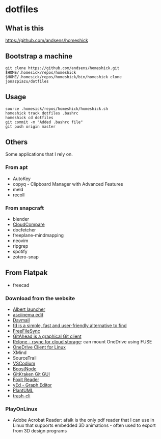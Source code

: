 # dotfiles

## What is this

https://github.com/andsens/homeshick

## Bootstrap a machine

```
git clone https://github.com/andsens/homeshick.git $HOME/.homesick/repos/homeshick
$HOME/.homesick/repos/homeshick/bin/homeshick clone jonazpiazu/dotfiles
```

## Usage

```
source .homesick/repos/homeshick/homeshick.sh
homeshick track dotfiles .bashrc
homeshick cd dotfiles
git commit -m "Added .bashrc file"
git push origin master
```

## Others

Some applications that I rely on.

### From apt

- AutoKey
- copyq - Clipboard Manager with Advanced Features
- meld
- recoll

### From snapcraft

- blender
- [CloudCompare](https://www.danielgm.net/cc/)
- docfetcher
- freeplane-mindmapping
- neovim
- ripgrep
- spotify
- zotero-snap

## From Flatpak

- freecad

### Download from the website

- [Albert launcher](https://albertlauncher.github.io/docs/installing/)
- [asciinema edit](https://github.com/cirocosta/asciinema-edit)
- [Davmail](http://davmail.sourceforge.net/)
- [fd is a simple, fast and user-friendly alternative to find](https://github.com/sharkdp/fd)
- [FreeFileSync](https://freefilesync.org/)
- [GitAhead is a graphical Git client](https://gitahead.github.io/gitahead.com/)
- [Rclone - rsync for cloud storage](https://rclone.org/downloads/): can mount OneDrive using FUSE
- [OneDrive Client for Linux](https://github.com/abraunegg/onedrive)
- XMind
- SourceTrail
- [VSCodium](https://vscodium.com/)
- [BoostNode](https://boostnote.io/)
- [GitKraken Git GUI](https://www.gitkraken.com/git-client)
- [Foxit Reader](https://www.foxitsoftware.com/pdf-reader/)
- [yEd - Graph Editor](https://www.yworks.com/products/yed)
- [PlantUML](https://plantuml.com/)
- [trash-cli](https://github.com/andreafrancia/trash-cli)

### PlayOnLinux

- Adobe Acrobat Reader: afaik is the only pdf reader that I can use in Linux that supports embedded 3D animations - often used to export from 3D design programs
